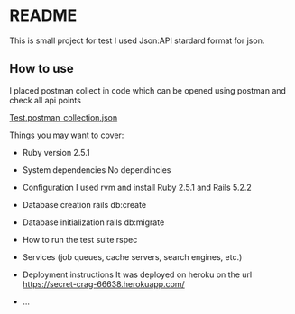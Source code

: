 # README

This is small project for test I used Json:API stardard format for json.

## How to use

I placed postman collect in code which can be opened using postman and check all
api points

[Test.postman_collection.json](https://raw.githubusercontent.com/kamalpanhwar/todotest/master/Test.postman_collection.json)

Things you may want to cover:

* Ruby version
2.5.1
* System dependencies
No dependincies
* Configuration
I used rvm and install Ruby 2.5.1 and Rails 5.2.2

* Database creation
rails db:create
* Database initialization
rails db:migrate
* How to run the test suite
rspec 
* Services (job queues, cache servers, search engines, etc.)

* Deployment instructions
It was deployed on heroku on the url https://secret-crag-66638.herokuapp.com/ 
* ...

